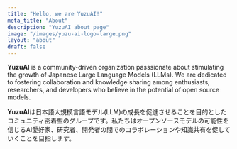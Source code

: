 ```yaml
---
title: "Hello, we are YuzuAI!"
meta_title: "About"
description: "YuzuAI about page"
image: "/images/yuzu-ai-logo-large.png"
layout: "about"
draft: false
---
```

**YuzuAI** is a community-driven organization passsionate about stimulating the growth of Japanese Large Language Models (LLMs). We are dedicated to fostering collaboration and knowledge sharing among enthusiasts, researchers, and developers who believe in the potential of open source models.

**YuzuAI**は日本語大規模言語モデル(LLM)の成長を促進させることを目的としたコミュニティ密着型のグループです。私たちはオープンソースモデルの可能性を信じるAI愛好家、研究者、開発者の間でのコラボレーションや知識共有を促していくことを目指します。
